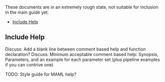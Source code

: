 These documents are in an extremely rough state, not suitable for inclusion in the main guide yet.

- [Include Help](#include-help)

## Include Help

Discuss: Add a blank line between comment based help and function declaration?
Discuss: Minimum acceptable comment based help: Synopsis, Parameters, and an example for each parameter set (plus pipeline examples if you can contrive one)

TODO: Style guide for MAML help?

